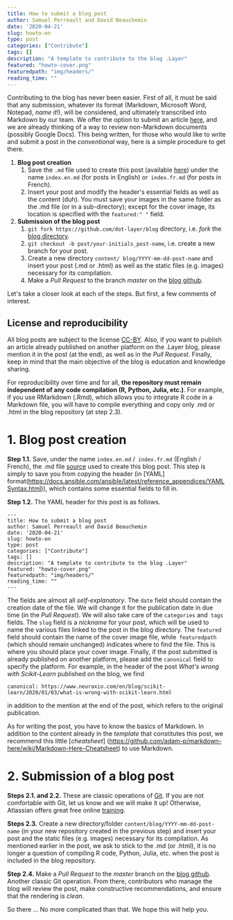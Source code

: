 ```yaml
---
title: How to submit a blog post
author: Samuel Perreault and David Beauchemin
date: '2020-04-21'
slug: howto-en
type: post
categories: ["Contribute"]
tags: []
description: "A template to contribute to the blog .Layer"
featured: "howto-cover.png"
featuredpath: "img/headers/"
reading_time: ""
---
```


Contributing to the blog has never been easier. First of all, it must be said that any submission, whatever its format (Markdown, Microsoft Word, Notepad, *name it*!), will be considered, and ultimately transcribed into Markdown by our team. We offer the option to submit an article [here](https://dotlayer.org/en/contribute), and we are already thinking of a way to review non-Markdown documents (possibly Google Docs). This being written, for those who would like to write and submit a post in the _conventional_ way, here is a simple procedure to get there.

1. **Blog post creation**
    1. Save the `.md` file used to create this post (available [here](https://github.com/dot-layer/blog/blob/master/content/blog/2020-03-19-howto/index.en.md)) under the name `index.en.md` (for posts in English) or` index.fr.md` (for posts in French).
    2. Insert your post and modify the header's essential fields as well as the content (duh). You must save your images in the same folder as the .md file (or in a sub-directory); except for the cover image, its location is specified with the `featured:" "` field.
2. **Submission of the blog post**
    1. `git fork https://github.com/dot-layer/blog` directory, i.e. *fork* the [blog directory](https://github.com/dot-layer/blog).
    2. `git checkout -b post/your-initials_post-name`, i.e. create a new branch for your post.
    3. Create a new directory `content/ blog/YYYY-mm-dd-post-name` and insert your post (.md or .html) as well as the static files (e.g. images) necessary for its compilation.
    4. Make a *Pull Request* to the branch *master* on the [blog github](https://github.com/dot-layer/blog/pulls).

Let's take a closer look at each of the steps. But first, a few comments of interest.

## License and reproducibility

All blog posts are subject to the license [CC-BY](https://creativecommons.org/licenses/by/4.0/deed). Also, if you want to publish an article already published on another platform on the .Layer blog, please mention it in the post (at the end), as well as in the *Pull Request*. Finally, keep in mind that the main objective of the blog is education and knowledge sharing.

For reproducibility over time and for all, **the repository must remain independent of any code compilation (R, Python, Julia, etc.)**.
For example, if you use RMarkdown (.Rmd), which allows you to integrate R code in a Markdown file, you will have to compile everything and copy only .md or .html in the blog repository (at step 2.3).


# 1. Blog post creation

**Step 1.1.** Save, under the name `index.en.md` /` index.fr.md` (English / French), the .md file [source](https://github.com/dot-layer/blog/blob/master/content/blog/2020-03-19-howto/index.en.md) used to create this blog post. This step is simply to save you from copying the header (in [YAML] format(https://docs.ansible.com/ansible/latest/reference_appendices/YAMLSyntax.html)), which contains some essential fields to fill in.

**Step 1.2.** The YAML header for this post is as follows.

```
---
title: How to submit a blog post
author: Samuel Perreault and David Beauchemin
date: '2020-04-21'
slug: howto-en
type: post
categories: ["Contribute"]
tags: []
description: "A template to contribute to the blog .Layer"
featured: "howto-cover.png"
featuredpath: "img/headers/"
reading_time: ""
---
```
The fields are almost all *self-explanatory*.
The `date` field should contain the creation date of the file. We will change it for the publication date in due time (in the *Pull Request*).
We will also take care of the `categories` and` tags` fields.
The `slug` field is a *nickname* for your post, which will be used to name the various files linked to the post in the blog directory.
The `featured` field should contain the name of the cover image file, while` featuredpath` (which should remain unchanged) indicates where to find the file. This is where you should place your cover image.
Finally, if the post submitted is already published on another platform, please add the `canonical` field to specify the platform. For example, in the header of the post *What's wrong with Scikit-Learn* published on the blog, we find
```
canonical: https://www.neuraxio.com/en/blog/scikit-learn/2020/01/03/what-is-wrong-with-scikit-learn.html
```
in addition to the mention at the end of the post, which refers to the original publication.


As for writing the post, you have to know the basics of Markdown.
In addition to the content already in the *template* that constitutes this post, we recommend this little [*cheatsheet*] (https://github.com/adam-p/markdown-here/wiki/Markdown-Here-Cheatsheet) to use Markdown.

# 2. Submission of a blog post

**Steps 2.1. and 2.2.** These are classic operations of [Git](https://git-scm.com/). If you are not comfortable with Git, let us know and we will make it up! Otherwise, Atlassian offers great free online [training](https://www.atlassian.com/fr/git).

**Steps 2.3.** Create a new directory/folder `content/blog/YYYY-mm-dd-post-name` (in your new repository created in the previous step) and insert your post and the static files (e.g. images) necessary for its compilation. As mentioned earlier in the post, we ask to stick to the .md (or .html), it is no longer a question of compiling R code, Python, Julia, etc. when the post is included in the blog repository.

**Step 2.4.** Make a *Pull Request* to the *master* branch on the [blog github](https://github.com/dot-layer/blog). Another classic Git operation. From there, contributors who manage the blog will review the post, make constructive recommendations, and ensure that the rendering is *clean*.


So there ... No more complicated than that. We hope this will help you.

